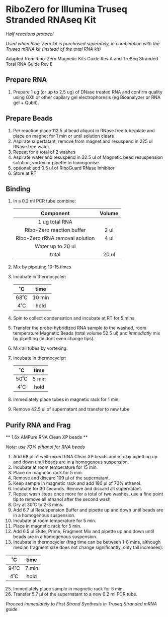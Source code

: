 # RiboZero for Illumina Truseq Stranded RNAseq Kit

*Half reactions protocol*

*Used when Ribo-Zero kit is purchased seperately, in combination with the Truseq mRNA kit (instead of the total RNA kit)*

Adapted from Ribo-Zero Magnetic Kits Guide Rev A and TruSeq Stranded Total RNA Guide Rev E

## Prepare RNA
1. Prepare 1 ug (or up to 2.5 ug) of DNase treated RNA and confirm quality using GXII or other capilary gel electrophoresis (eg Bioanalyzer or RNA gel + Qubit).
 
## Prepare Beads
1. Per reaction place 112.5 ul bead aliquot in RNase free tube/plate and place on magnet for 1 min or until solution clears
2. Aspirate supertatant, remove from magnet and resuspend in 225 ul RNase free water.
3. Repeat for a total of 2 washes
4. Aspirate water and resuspend in 32.5 ul of Magnetic bead resuspension solution, vortex or pipette to homogonise.
  1. optional: add 0.5 ul of RiboGuard RNase Inhibitor
5. Store at RT 

## Binding
1. In a 0.2 ml PCR tube combine:

   |Component | Volume|
   |:-:|:-:|
   |1 ug total RNA |  |
   |Ribo-Zero reaction buffer | 2 ul |
   |Ribo-Zero rRNA removal solution | 4 ul |
   |Water up to 20 ul |  |
   |total  | 20 ul |

2. Mix by pipetting 10-15 times
3. Incubate in thermocycler:

   |˚C | time|
   |:-:|:-:|
   |68˚C | 10 min|
   |4˚C | hold |

4. Spin to collect condensation and incubate at RT for 5 mins
5. Transfer the probe-hybridized RNA sample *to* the washed, room temperature Magnetic Beads (total volume 52.5 ul) and *immediatly* mix by pipetting (ie dont even change tips).
6. Mix all tubes by vortexing.

3. Incubate in thermocycler:

   |˚C | time|
   |:-:|:-:|
   |50˚C | 5 min|
   |4˚C | hold |

8. Immediately place tubes in magnetic rack for 1 min.
9. Remove 42.5 ul of supernatant and transfer to new tube.

## Purify RNA and Frag

  ** 1.6x AMPure RNA Clean XP beads **
  
*Note: use 70% ethanol for RNA beads*

1. Add 68 μl of well-mixed RNA Clean XP beads and mix by pipetting up and down until beads are in a homogenous suspension.
34. Incubate at room temperature for 15 min.
35. Place on magnetic rack for 5 min.
36. Remove and discard 109 μl of the supernatant.
37. Keep sample in magnetic rack and add 180 μl of 70% ethanol.
38. Incubate for 30 seconds.  Remove and discard all supernatant.
39. Repeat wash steps once more for a total of two washes, use a fine point tip to remove all ethanol after the second wash
40. Dry at 30˚C to 2-3 mins.
40. Add 6.7 μl Resuspension Buffer and pipette up and down until beads are in a homogenous suspension.
41. Incubate at room temperature for 5 min.
42. Place in magnetic rack for 5 min.
23. Add 6.5 μl Elute, Prime, Fragment Mix and pipette up and down until beads are in a homogenous suspension.
24. Incubate in thermocycler (frag time can be between 1-8 mins, although median fragment size does not change significantly, only tail increases):

   |˚C | time|
   |:-:|:-:|
   |94˚C | 7 min|
   |4˚C | hold |

25. Immediately place sample in magnetic rack for 5 min.
26. Transfer 5.7 μl of the supernatant to a new 0.2 ml PCR tube.

*Proceed immediately to First Strand Synthesis in Truseq Stranded mRNA guide*
